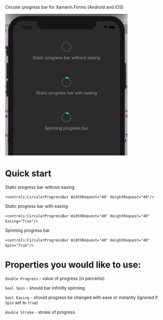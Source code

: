 Circular progress bar for Xamarin.Forms (Android and iOS)

<img src="https://github.com/VictorKochetkov/Xamarin.Forms.CircularProgressBar/blob/master/github/showcase.gif?raw=true" alt="showcase">

# Quick start
Static progress bar without easing

`<controls:CircularProgressBar WidthRequest="40" HeightRequest="40"/>`

Static progress bar with easing

`<controls:CircularProgressBar WidthRequest="40" HeightRequest="40" Easing="True"/>`

Spinning progress bar

`<controls:CircularProgressBar WidthRequest="40" HeightRequest="40" Spin="True"/> `

# Properties you would like to use:
`double Progress` - value of progress (in percents)

`bool Spin` - should bar infinitly spinning

`bool Easing` - should progress be changed with ease or instantly (ignored if `Spin` set to `true`)

`double Stroke` - stroke of progress
